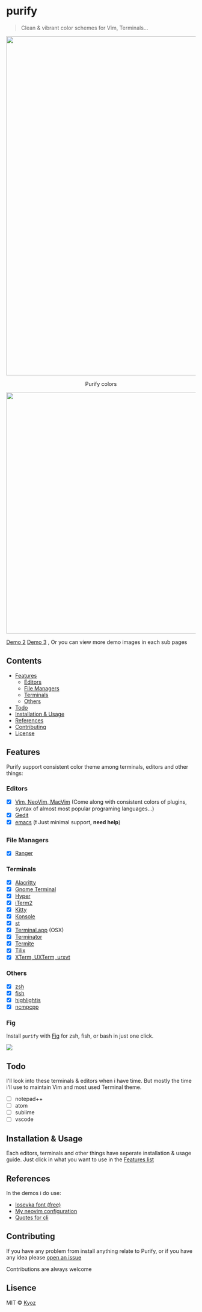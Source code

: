 # purify

> Clean & vibrant color schemes for Vim, Terminals...

<p align="center">
  <img src="https://i.imgur.com/8iNZWWR.png" width="900px">
</p>

<p align="center">Purify colors</p>

<p align="center">
  <img src="https://i.imgur.com/5OGnkjQ.png" width="640px">
</p>

[Demo 2](https://i.imgur.com/ej5vWWS.png)
[Demo 3](https://i.imgur.com/gYhHGIW.png)
, Or you can view more demo images in each sub pages

## Contents

- [Features](#features)
  - [Editors](#editors)
  - [File Managers](#file-managers)
  - [Terminals](#terminals)
  - [Others](#others)
- [Todo](#todo)
- [Installation & Usage](#installation--usage)
- [References](#references)
- [Contributing](#contributing)
- [License](#license)

## Features
Purify support consistent color theme among terminals, editors and other things:

### Editors

- [x] [Vim, NeoVim, MacVim](./vim) (Come along with consistent colors of plugins, syntax of almost most popular programing languages...)
- [x] [Gedit](./gedit)
- [x] [emacs](./emacs) (:heavy_exclamation_mark: Just minimal support, **need help**)

### File Managers

- [x] [Ranger](./ranger)

### Terminals

- [x] [Alacritty](./alacritty)
- [x] [Gnome Terminal](./gnome-terminal)
- [x] [Hyper](./hyper)
- [x] [iTerm2](./iterm2)
- [x] [Kitty](./kitty)
- [x] [Konsole](./konsole)
- [x] [st](./st)
- [x] [Terminal.app](./terminal-app) (OSX)
- [x] [Terminator](./terminator)
- [x] [Termite](./termite)
- [x] [Tilix](./tilix)
- [x] [XTerm, UXTerm, urxvt](./xterm)

### Others

- [x] [zsh](./zsh)
- [x] [fish](./fish)
- [x] [highlightjs](./highlightjs)
- [x] [ncmpcpp](./ncmpcpp)

### Fig

Install `purify` with [Fig](https://fig.io) for zsh, fish, or bash in just one click. 

<a href="https://fig.io/plugins/other/purify_kyoz" target="_blank"><img src="https://fig.io/badges/install-with-fig.svg" /></a>


## Todo

I'll look into these terminals & editors when i have time. But mostly the time i'll use to maintain Vim and most used Terminal theme.

- [ ] notepad++
- [ ] atom
- [ ] sublime
- [ ] vscode

## Installation & Usage

Each editors, terminals and other things have seperate installation & usage guide. Just click in what you want to use in the [Features list](#features)

## References

In the demos i do use:

- [Iosevka font (free)](https://github.com/be5invis/Iosevka)
- [My neovim configuration](https://github.com/kyoz/neovim)
- [Quotes for cli](https://github.com/kyoz/iquotes-cli)

## Contributing

If you have any problem from install anything relate to Purify, or if you have any idea please [open an issue](https://github.com/kyoz/purify/issues/new)

Contributions are always welcome

## Lisence
MIT © [Kyoz](mailto:banminkyoz@gmail.com)
